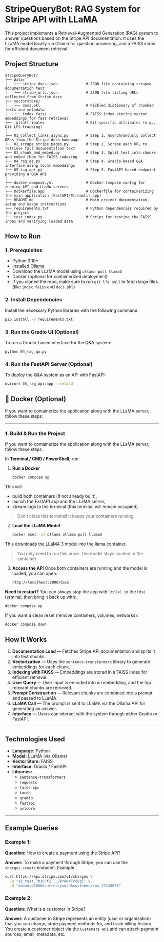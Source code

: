 # **StripeQueryBot: RAG System for Stripe API with LLaMA**

This project implements a Retrieval-Augmented Generation (RAG) system to answer questions based on the Stripe API documentation. It uses the LLaMA model locally via Ollama for question answering, and a FAISS index for efficient document retrieval.

## Project Structure
```plaintext
StripeQueryBot/
├── data/
│   ├── stripe_docs.json             # JSON file containing scraped documentation text
│   └── stripe_urls.json             # JSON file listing URLs collected from Stripe docs
├── vectorstore/
│   ├── docs.pkl                     # Pickled dictionary of chunked texts and metadata
│   └── index.faiss                  # FAISS index storing vector embeddings for fast retrieval
├── .gitattributes                   # Git-specific attributes (e.g., Git LFS tracking)
│
├── 01_collect_links_async.py        # Step 1. Asynchronously collect URLs from the Stripe docs homepage
├── 02_scrape_stripe_pages.py        # Step 2. Scrape each URL to retrieve full documentation text
├── 03_chunk_and_embed.py            # Step 3. Split text into chunks and embed them for FAISS indexing
├── 04_rag_qa.py                     # Step 4. Gradio-based Q&A interface using local embeddings
├── 05_rag_api.py                    # Step 5. FastAPI-based endpoint providing a Q&A API
│
├── docker-compose.yml               # Docker Compose config for running API and LLaMA servers
├── Dockerfile.app                   # Dockerfile for containerizing the main application (FastAPI/Streamlit app)
├── README.md                        # Main project documentation, setup and usage instructions
├── requirements.txt                 # Python dependencies required by the project
└── test_index.py                    # Script for testing the FAISS index and verifying loaded data
```

## **How to Run**

### 1. **Prerequisites**
- Python 3.10+
- Installed [Ollama](https://ollama.com/)
- Download the LLaMA model using `ollama pull llama3`
- Docker (optional for containerized deployment)
- If you cloned the repo, make sure to run `git lfs pull` to fetch large files (like `index.faiss` and `docs.pkl`)

### 2. **Install Dependencies**
Install the necessary Python libraries with the following command:
```bash
pip install -r requirements.txt
```

### 3. **Run the Gradio UI (Optional)**
To run a Gradio-based interface for the Q&A system:
```bash
python 04_rag_qa.py
```

### 4. **Run the FastAPI Server (Optional)**
To deploy the Q&A system as an API with FastAPI:
```bash
uvicorn 05_rag_api:app --reload
```

## 🐳 Docker (Optional)

If you want to containerize the application along with the LLaMA server, follow these steps:

---

### 1. Build & Run the Project

If you want to containerize the application along with the LLaMA server, follow these steps:

In **Terminal / CMD / PowerShell**, run:

1. **Run a Docker**
   ```bash
   docker compose up
   ```
  
This will:
- build both containers (if not already built),
- launch the FastAPI app and the LLaMA server,
- stream logs to the terminal (this terminal will remain occupied).

> Don't close this terminal! It keeps your containers running.

2. **Load the LLaMA Model**
   ```bash
   docker exec -it ollama ollama pull llama3
   ```

This downloads the LLaMA 3 model into the llama container.

> You only need to run this once. The model stays cached in the container.

3. **Access the API**
Once both containers are running and the model is loaded, you can open:
   ```bash
   http://localhost:8000/docs
   ```

**Need to restart?**
You can always stop the app with `Ctrl+C in` the first terminal, then bring it back up with:
   ```bash
   docker compose up
   ```
If you want a clean reset (remove containers, volumes, networks):
   ```bash
   docker compose down
   ```
   
## **How It Works**

1. **Documentation Load** — Fetches Stripe API documentation and splits it into text chunks.
2. **Vectorization** — Uses the `sentence-transformers` library to generate embeddings for each chunk.
3. **Indexing with FAISS** — Embeddings are stored in a FAISS index for efficient retrieval.
4. **User Query** — User input is encoded into an embedding, and the top relevant chunks are retrieved.
5. **Prompt Construction** — Relevant chunks are combined into a prompt and passed to LLaMA.
6. **LLaMA Call** — The prompt is sent to LLaMA via the Ollama API for generating an answer.
7. **Interface** — Users can interact with the system through either Gradio or FastAPI.

---

## **Technologies Used**

- **Language:** Python
- **Model:** LLaMA (via Ollama)
- **Vector Store:** FAISS
- **Interface:** Gradio / FastAPI
- **Libraries:**
  - `sentence-transformers`
  - `requests`
  - `faiss-cpu`
  - `torch`
  - `gradio`
  - `fastapi`
  - `uvicorn`

---

## **Example Queries**

### Example 1:
**Question:** How to create a payment using the Stripe API?

**Answer:**
To make a payment through Stripe, you can use the `charges.create` endpoint. Example:

```bash
curl https://api.stripe.com/v1/charges \
  -u "sk_test_7mJuPfZ...JkrANrFrcDqC" \
  -d "amount=1000&currency=usd&customer=cus_12345678"
```

### Example 2:
**Question:** What is a customer in Stripe?

**Answer:**
A customer in Stripe represents an entity (user or organization) that you can charge, store payment methods for, and track billing history. You create a customer object via the `Customers API` and can attach payment sources, email, metadata, etc.

